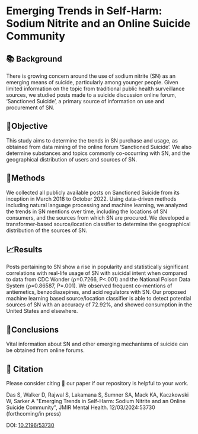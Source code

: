 # Emerging Trends in Self-Harm: Sodium Nitrite and an Online Suicide Community

## 📚 Background
There is growing concern around the use of sodium nitrite (SN) as an emerging means of suicide, particularly among younger people. Given limited information on the topic from traditional public health surveillance sources, we studied posts made to a suicide discussion online forum, ‘Sanctioned Suicide’, a primary source of information on use and procurement of SN.

## 🎯Objective
This study aims to determine the trends in SN purchase and usage, as obtained from data mining of the online forum ‘Sanctioned Suicide’. We also determine substances and topics commonly co-occurring with SN, and the geographical distribution of users and sources of SN.

## 🚧Methods
We collected all publicly available posts on Sanctioned Suicide from its inception in March 2018 to October 2022. Using data-driven methods including natural language processing and machine learning, we analyzed the trends in SN mentions over time, including the locations of SN consumers, and the sources from which SN are procured. We developed a transformer-based source/location classifier to determine the geographical distribution of the sources of SN.

## 📈Results
Posts pertaining to SN show a rise in popularity and statistically significant correlations with real-life usage of SN with suicidal intent when compared to data from CDC Wonder (⍴=0.7266, P<.001) and the National Poison Data System (⍴=0.86587, P=.001). We observed frequent co-mentions of antiemetics, benzodiazepines, and acid regulators with SN. Our proposed machine learning based source/location classifier is able to detect potential sources of SN with an accuracy of 72.92%, and showed consumption in the United States and elsewhere.

## 📌Conclusions
Vital information about SN and other emerging mechanisms of suicide can be obtained from online forums.


## 📑 Citation

Please consider citing 📑 our paper if our repository is helpful to your work.

Das S, Walker D, Rajwal S, Lakamana S, Sumner SA, Mack KA, Kaczkowski W, Sarker A "Emerging Trends in Self-Harm: Sodium Nitrite and an Online Suicide Community", JMIR Mental Health. 12/03/2024:53730 (forthcoming/in press)

DOI: [10.2196/53730](https://doi.org/10.2196/53730)

